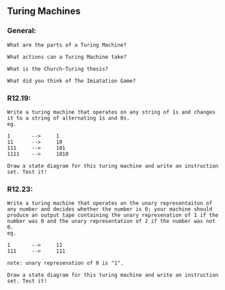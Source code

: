 ## Turing Machines

### General:

	What are the parts of a Turing Machine?

	What actions can a Turing Machine take?

	What is the Church-Turing thesis?

	What did you think of The Imiatation Game?


### R12.19:


	Write a turing machine that operates on any string of 1s and changes it to a string of alternating 1s and 0s.
	eg.

	1		-->		1
	11		-->		10
	111		-->		101
	1111	-->		1010

	Draw a state diagram for this turing machine and write an instruction set. Test it!

### R12.23:
	
	Write a turing machine that operates on the unary representaiton of any number and decides whether the number is 0; your machine should produce an output tape containing the unary represenation of 1 if the number was 0 and the unary representation of 2 if the number was not 0.
	eg.

	1		-->		11
	111		-->		111

	note: unary represenation of 0 is "1".

	Draw a state diagram for this turing machine and write an instruction set. Test it!